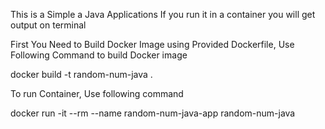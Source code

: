 This is a Simple a Java Applications
If you run it in a container you will get output on terminal

First You Need to Build Docker Image using Provided Dockerfile,
Use Following Command to build Docker image

docker build -t random-num-java .

To run Container, Use following command 

docker run -it --rm --name random-num-java-app random-num-java
